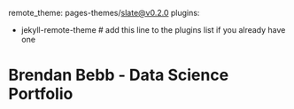 remote_theme: pages-themes/slate@v0.2.0
plugins:
- jekyll-remote-theme # add this line to the plugins list if you already have one
# Brendan Bebb - Data Science Portfolio
